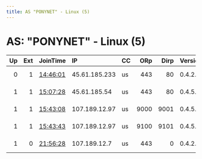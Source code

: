 ```yaml
---
title: AS "PONYNET" - Linux (5)
---
```


# AS: "PONYNET" - Linux (5)

|   Up |   Ext | JoinTime                                                                                            | IP            | CC   |   ORp |   Dirp | Version   | Contact                   | Nickname           |   eFamMembers |
|-----:|------:|:----------------------------------------------------------------------------------------------------|:--------------|:-----|------:|-------:|:----------|:--------------------------|:-------------------|--------------:|
|    0 |     1 | [14:46:01](https://metrics.torproject.org/rs.html#details/D019FA6934D1CFD54D6B1186C9BA4C81D93CF9DC) | 45.61.185.233 | us   |   443 |     80 | 0.4.2.7   | tor-operator@medvideos.io | MedvideosServer11  |             1 |
|    1 |     1 | [15:07:28](https://metrics.torproject.org/rs.html#details/E45A98D4854A0CE5513AE47BEFAFC77F11FFDA8B) | 45.61.185.54  | us   |   443 |     80 | 0.4.5.10  | tor-operator@medvideos.io | MedvideosServer11  |             1 |
|    1 |     1 | [15:43:08](https://metrics.torproject.org/rs.html#details/0AF982CC71A01D95E8959D763D0EC0E5A6C61244) | 107.189.12.97 | us   |  9000 |   9001 | 0.4.5.10  | email:Quetzalcoatl relays | Quetzalcoatl       |           178 |
|    1 |     1 | [15:43:43](https://metrics.torproject.org/rs.html#details/0E2FF5BF873DF2FDBABE42DBF042D350DE794F15) | 107.189.12.97 | us   |  9100 |   9101 | 0.4.5.10  | email:Quetzalcoatl relays | Quetzalcoatl       |           178 |
|    1 |     0 | [21:56:28](https://metrics.torproject.org/rs.html#details/195A851EA2DD98CA9B099EC41B801E3F92DFB743) | 107.189.12.7  | us   |   443 |      0 | 0.4.2.7   | tor-operator@privatebrows | privatebrowsingorg |             1 |
